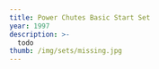 ```yaml
---
title: Power Chutes Basic Start Set
year: 1997
description: >-
  todo
thumb: /img/sets/missing.jpg
---
```


